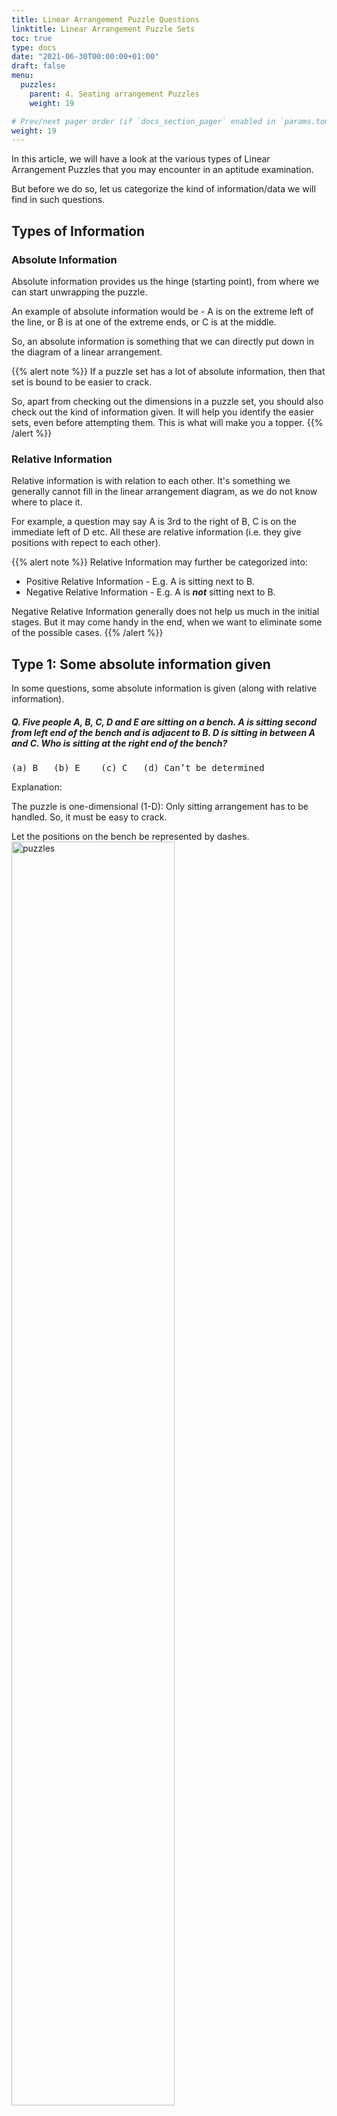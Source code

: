```yaml
---
title: Linear Arrangement Puzzle Questions
linktitle: Linear Arrangement Puzzle Sets
toc: true
type: docs
date: "2021-06-30T00:00:00+01:00"
draft: false
menu:
  puzzles:
    parent: 4. Seating arrangement Puzzles
    weight: 19

# Prev/next pager order (if `docs_section_pager` enabled in `params.toml`)
weight: 19
---
```


In this article, we will have a look at the various types of Linear Arrangement Puzzles that you may encounter in an aptitude examination. 

But before we do so, let us categorize the kind of information/data we will find in such questions. 

## Types of Information

### Absolute Information

Absolute information provides us the hinge (starting point), from where we can start unwrapping the puzzle. 

An example of absolute information would be - A is on the extreme left of the line, or B is at one of the extreme ends, or C is at the middle. 

So, an absolute information is something that we can directly put down in the diagram of a linear arrangement. 

{{% alert note %}}
If a puzzle set has a lot of absolute information, then that set is bound to be easier to crack. 

So, apart from checking out the dimensions in a puzzle set, you should also check out the kind of information given. It will help you identify the easier sets, even before attempting them. This is what will make you a topper. 
{{% /alert %}}

### Relative Information

Relative information is with relation to each other. It's something we generally cannot fill in the linear arrangement diagram, as we do not know where to place it. 

For example, a question may say A is 3rd to the right of B, C is on the immediate left of D etc. All these are relative information (i.e. they give positions with repect to each other).

{{% alert note %}}
Relative Information may further be categorized into:
* Positive Relative Information - E.g. A is sitting next to B.
* Negative Relative Information - E.g. A is ***not*** sitting next to B. 

Negative Relative Information generally does not help us much in the initial stages. But it may come handy in the end, when we want to eliminate some of the possible cases. 
{{% /alert %}}


## Type 1: Some absolute information given

In some questions, some absolute information is given (along with relative information). 

##### Q. Five people A, B, C, D and E are sitting on a bench. A is sitting second from left end of the bench and is adjacent to B. D is sitting in between A and C. Who is sitting at the right end of the bench?
<pre>(a) B   (b) E    (c) C   (d) Can’t be determined</pre>

Explanation:<br>
<div class="Exp">

The puzzle is one-dimensional (1-D): Only sitting arrangement has to be handled. So, it must be easy to crack. 

Let the positions on the bench be represented by dashes.
<img src="../../../media/puzzles/linear-arrangement-puzzle-questions-1.png" alt="puzzles" style="width:72%;height:72%;">

A is sitting second from left end of the bench and is adjacent to B. So, two cases are possible:

Case I:
<img src="../../../media/puzzles/linear-arrangement-puzzle-questions-2.png" alt="puzzles" style="width:72%;height:72%;">
Case II:
<img src="../../../media/puzzles/linear-arrangement-puzzle-questions-3.png" alt="puzzles" style="width:72%;height:72%;">

{{% alert note %}}
Absolute Information - ***A is sitting second from left end of the bench***. 

This is something, we can directly fill in the diagram, as we did above. This provided us with a good starting point to solve he puzzle. 
{{% /alert %}}

However, D is sitting between A and C. This is possible only in case I. Hence we arrive at the following arrangement:
<img src="../../../media/puzzles/linear-arrangement-puzzle-questions-4.png" alt="puzzles" style="width:72%;height:72%;">
The last vacant position must be occupied by E. Hence option (b) is correct.

Answer: (b)
</div> <br>


## Type 2: No absolute information given

In some questions only relative information is given, i.e. no absolute information is provided. 

##### Q. Five flowering plants are planted in a row. Rose is to the right of Lily, while Tulip is to the left of Lotus and to the right of Rose. Lily is to the right of Marigold.

Which of the flowering plant is in the middle?
<pre>(a) Lily   (b) Marigold    (c) Tulip   (d) Rose</pre>

Explanation:<br>
<div class="Exp">

The puzzle is one-dimensional (1-D): Only sitting arrangement has to be handled. So, it must be easy to crack. 

Let Rose, Lily, Tulip, Lotus and Marigold be represented by R, L, T, Lo and M.

As per 1st statement: L - R

Now, as per the 2nd statement, Tulip is to the left of Lotus and on the right of Rose. Thus, both Tulip and Lotus are to the right of Rose: L - R - T - Lo

As Lily is to the right of Marigold, the final picture that emerges may be represented as follows: M - L - R - T - Lo

It's evident in the above sequence, that Rose is in the middle.

Answer: (d)
</div> <br>


